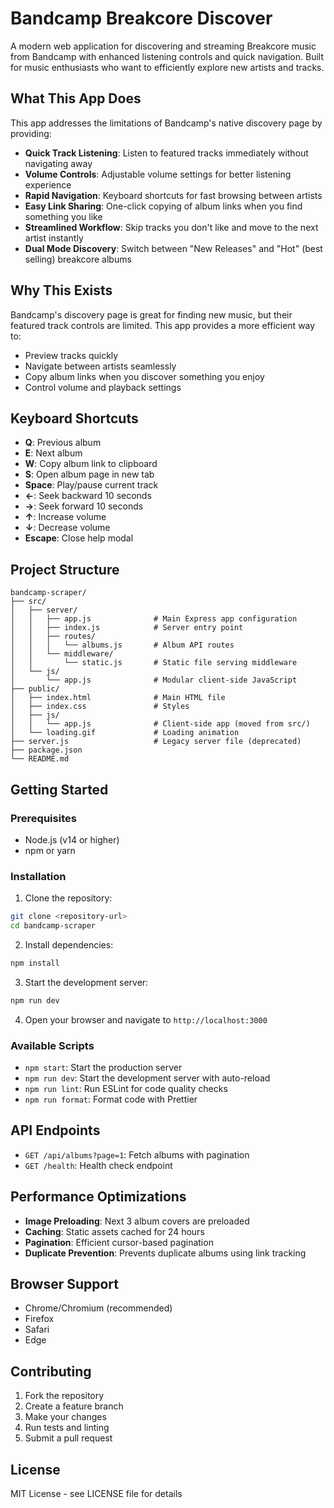 # Bandcamp Breakcore Discover

A modern web application for discovering and streaming Breakcore music from Bandcamp with enhanced listening controls and quick navigation. Built for music enthusiasts who want to efficiently explore new artists and tracks.

## What This App Does

This app addresses the limitations of Bandcamp's native discovery page by providing:

- **Quick Track Listening**: Listen to featured tracks immediately without navigating away
- **Volume Controls**: Adjustable volume settings for better listening experience
- **Rapid Navigation**: Keyboard shortcuts for fast browsing between artists
- **Easy Link Sharing**: One-click copying of album links when you find something you like
- **Streamlined Workflow**: Skip tracks you don't like and move to the next artist instantly
- **Dual Mode Discovery**: Switch between "New Releases" and "Hot" (best selling) breakcore albums

## Why This Exists

Bandcamp's discovery page is great for finding new music, but their featured track controls are limited. This app provides a more efficient way to:

- Preview tracks quickly
- Navigate between artists seamlessly
- Copy album links when you discover something you enjoy
- Control volume and playback settings

## Keyboard Shortcuts

- **Q**: Previous album
- **E**: Next album
- **W**: Copy album link to clipboard
- **S**: Open album page in new tab
- **Space**: Play/pause current track
- **←**: Seek backward 10 seconds
- **→**: Seek forward 10 seconds
- **↑**: Increase volume
- **↓**: Decrease volume
- **Escape**: Close help modal

## Project Structure

```
bandcamp-scraper/
├── src/
│   ├── server/
│   │   ├── app.js              # Main Express app configuration
│   │   ├── index.js            # Server entry point
│   │   ├── routes/
│   │   │   └── albums.js       # Album API routes
│   │   └── middleware/
│   │       └── static.js       # Static file serving middleware
│   └── js/
│       └── app.js              # Modular client-side JavaScript
├── public/
│   ├── index.html              # Main HTML file
│   ├── index.css               # Styles
│   ├── js/
│   │   └── app.js              # Client-side app (moved from src/)
│   └── loading.gif             # Loading animation
├── server.js                   # Legacy server file (deprecated)
├── package.json
└── README.md
```

## Getting Started

### Prerequisites

- Node.js (v14 or higher)
- npm or yarn

### Installation

1. Clone the repository:

```bash
git clone <repository-url>
cd bandcamp-scraper
```

2. Install dependencies:

```bash
npm install
```

3. Start the development server:

```bash
npm run dev
```

4. Open your browser and navigate to `http://localhost:3000`

### Available Scripts

- `npm start`: Start the production server
- `npm run dev`: Start the development server with auto-reload
- `npm run lint`: Run ESLint for code quality checks
- `npm run format`: Format code with Prettier

## API Endpoints

- `GET /api/albums?page=1`: Fetch albums with pagination
- `GET /health`: Health check endpoint

## Performance Optimizations

- **Image Preloading**: Next 3 album covers are preloaded
- **Caching**: Static assets cached for 24 hours
- **Pagination**: Efficient cursor-based pagination
- **Duplicate Prevention**: Prevents duplicate albums using link tracking

## Browser Support

- Chrome/Chromium (recommended)
- Firefox
- Safari
- Edge

## Contributing

1. Fork the repository
2. Create a feature branch
3. Make your changes
4. Run tests and linting
5. Submit a pull request

## License

MIT License - see LICENSE file for details
